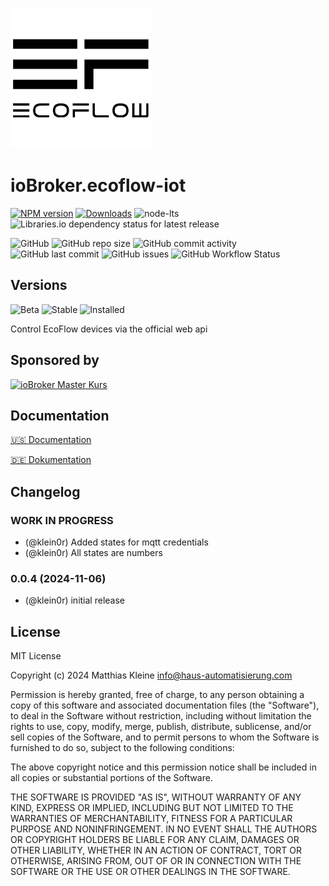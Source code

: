 ![Logo](admin/ecoflow-iot.png)

# ioBroker.ecoflow-iot

[![NPM version](https://img.shields.io/npm/v/iobroker.ecoflow-iot?style=flat-square)](https://www.npmjs.com/package/iobroker.ecoflow-iot)
[![Downloads](https://img.shields.io/npm/dm/iobroker.ecoflow-iot?label=npm%20downloads&style=flat-square)](https://www.npmjs.com/package/iobroker.ecoflow-iot)
![node-lts](https://img.shields.io/node/v-lts/iobroker.ecoflow-iot?style=flat-square)
![Libraries.io dependency status for latest release](https://img.shields.io/librariesio/release/npm/iobroker.ecoflow-iot?label=npm%20dependencies&style=flat-square)

![GitHub](https://img.shields.io/github/license/klein0r/iobroker.ecoflow-iot?style=flat-square)
![GitHub repo size](https://img.shields.io/github/repo-size/klein0r/iobroker.ecoflow-iot?logo=github&style=flat-square)
![GitHub commit activity](https://img.shields.io/github/commit-activity/m/klein0r/iobroker.ecoflow-iot?logo=github&style=flat-square)
![GitHub last commit](https://img.shields.io/github/last-commit/klein0r/iobroker.ecoflow-iot?logo=github&style=flat-square)
![GitHub issues](https://img.shields.io/github/issues/klein0r/iobroker.ecoflow-iot?logo=github&style=flat-square)
![GitHub Workflow Status](https://img.shields.io/github/actions/workflow/status/klein0r/iobroker.ecoflow-iot/test-and-release.yml?branch=main&logo=github&style=flat-square)

## Versions

![Beta](https://img.shields.io/npm/v/iobroker.ecoflow-iot.svg?color=red&label=beta)
![Stable](http://iobroker.live/badges/ecoflow-iot-stable.svg)
![Installed](http://iobroker.live/badges/ecoflow-iot-installed.svg)

Control EcoFlow devices via the official web api

## Sponsored by

[![ioBroker Master Kurs](https://haus-automatisierung.com/images/ads/ioBroker-Kurs.png)](https://haus-automatisierung.com/iobroker-kurs/?refid=iobroker-ecoflow-iot)

## Documentation

[🇺🇸 Documentation](./docs/en/README.md)

[🇩🇪 Dokumentation](./docs/de/README.md)

## Changelog
<!--
    Placeholder for the next version (at the beginning of the line):
    ### **WORK IN PROGRESS**
-->
### **WORK IN PROGRESS**

* (@klein0r) Added states for mqtt credentials
* (@klein0r) All states are numbers

### 0.0.4 (2024-11-06)

* (@klein0r) initial release

## License

MIT License

Copyright (c) 2024 Matthias Kleine <info@haus-automatisierung.com>

Permission is hereby granted, free of charge, to any person obtaining a copy
of this software and associated documentation files (the "Software"), to deal
in the Software without restriction, including without limitation the rights
to use, copy, modify, merge, publish, distribute, sublicense, and/or sell
copies of the Software, and to permit persons to whom the Software is
furnished to do so, subject to the following conditions:

The above copyright notice and this permission notice shall be included in all
copies or substantial portions of the Software.

THE SOFTWARE IS PROVIDED "AS IS", WITHOUT WARRANTY OF ANY KIND, EXPRESS OR
IMPLIED, INCLUDING BUT NOT LIMITED TO THE WARRANTIES OF MERCHANTABILITY,
FITNESS FOR A PARTICULAR PURPOSE AND NONINFRINGEMENT. IN NO EVENT SHALL THE
AUTHORS OR COPYRIGHT HOLDERS BE LIABLE FOR ANY CLAIM, DAMAGES OR OTHER
LIABILITY, WHETHER IN AN ACTION OF CONTRACT, TORT OR OTHERWISE, ARISING FROM,
OUT OF OR IN CONNECTION WITH THE SOFTWARE OR THE USE OR OTHER DEALINGS IN THE
SOFTWARE.